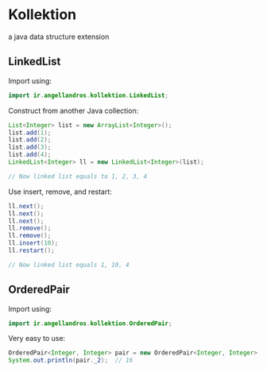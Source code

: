 # Kollektion
a java data structure extension

## LinkedList
Import using:

```java
import ir.angellandros.kollektion.LinkedList;
```

Construct from another Java collection:

```java
List<Integer> list = new ArrayList<Integer>();
list.add(1);
list.add(2);
list.add(3);
list.add(4);
LinkedList<Integer> ll = new LinkedList<Integer>(list);

// Now linked list equals to 1, 2, 3, 4
```

Use insert, remove, and restart:

```java
ll.next();
ll.next();
ll.next();
ll.remove();
ll.remove();
ll.insert(10);
ll.restart();

// Now linked list equals 1, 10, 4
```

## OrderedPair
Import using:

```java
import ir.angellandros.kollektion.OrderedPair;
```

Very easy to use:

```java
OrderedPair<Integer, Integer> pair = new OrderedPair<Integer, Integer>(12, 16);
System.out.println(pair._2);  // 16
```